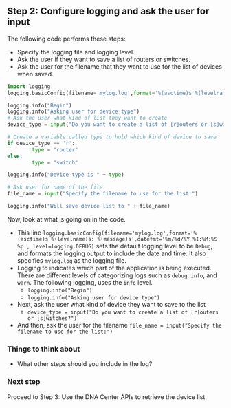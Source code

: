 ## Step 2: Configure logging and ask the user for input
The following code performs these steps:

* Specify the logging file and logging level.
* Ask the user if they want to save a list of routers or switches.
* Ask the user for the filename that they want to use for the list of devices when saved.

```python
import logging
logging.basicConfig(filename='mylog.log',format='%(asctime)s %(levelname)s: %(message)s',datefmt='%m/%d/%Y %I:%M:%S %p', level=logging.DEBUG)

logging.info("Begin")
logging.info("Asking user for device type")
# Ask the user what kind of list they want to create
device_type = input("Do you want to create a list of [r]outers or [s]witches?")

# Create a variable called type to hold which kind of device to save
if device_type == 'r':
        type = "router"
else:
        type = "switch"

logging.info("Device type is " + type)

# Ask user for name of the file
file_name = input("Specify the filename to use for the list:")

logging.info("Will save device list to " + file_name)

```
Now, look at what is going on in the code.

* This line `logging.basicConfig(filename='mylog.log',format='%(asctime)s %(levelname)s: %(message)s',datefmt='%m/%d/%Y %I:%M:%S %p', level=logging.DEBUG)` sets the default logging level to be `Debug`, and formats the logging output to include the date and time. It also specifies `mylog.log` as the logging file.
* Logging to indicates which part of the application is being executed. There are different levels of categorizing logs such as `debug`, `info`, and `warn`. The following logging, uses the `info` level.
    * `logging.info("Begin")`
    * `logging.info("Asking user for device type")`
* Next, ask the user what kind of device they want to save to the list
    * `device_type = input("Do you want to create a list of [r]outers or [s]witches?")`
* And then, ask the user for the filename `file_name = input("Specify the filename to use for the list:")`


### Things to think about
* What other steps should you include in the log?

### Next step

Proceed to Step 3: Use the DNA Center APIs to retrieve the device list.
